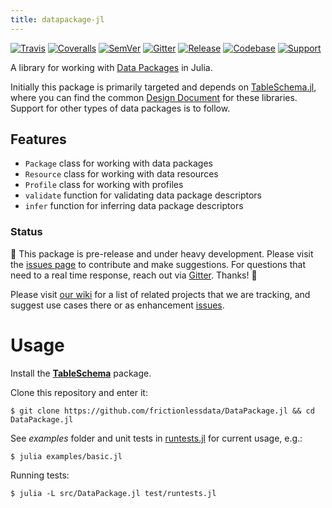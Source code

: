 ```yaml
---
title: datapackage-jl
---
```


[![Travis](https://travis-ci.org/frictionlessdata/DataPackage.jl.svg?branch=master)](https://travis-ci.org/frictionlessdata/DataPackage.jl)
[![Coveralls](http://img.shields.io/coveralls/frictionlessdata/DataPackage.jl.svg?branch=master)](https://coveralls.io/r/frictionlessdata/DataPackage.jl?branch=master)
[![SemVer](https://img.shields.io/badge/versions-SemVer-brightgreen.svg)](http://semver.org/)
[![Gitter](https://img.shields.io/gitter/room/frictionlessdata/chat.svg)](https://gitter.im/frictionlessdata/chat)
[![Release](http://pkg.julialang.org/badges/JSON_0.6.svg)](http://pkg.julialang.org/?pkg=datapackage&ver=0.6)
[![Codebase](https://img.shields.io/badge/codebase-github-brightgreen)](https://github.com/frictionlessdata/datapackage-jl)
[![Support](https://img.shields.io/badge/support-discord-brightgreen)](https://discordapp.com/invite/Sewv6av)

A library for working with [Data Packages](http://specs.frictionlessdata.io/data-package/) in Julia.

Initially this package is primarily targeted and depends on [TableSchema.jl](https://github.com/frictionlessdata/TableSchema.jl), where you can find the common [Design Document](https://github.com/loleg/TableSchema.jl/blob/master/DESIGN.md) for these libraries. Support for other types of data packages is to follow.

## Features

 - `Package` class for working with data packages
 - `Resource` class for working with data resources
 - `Profile` class for working with profiles
 - `validate` function for validating data package descriptors
 - `infer` function for inferring data package descriptors

### Status

:construction: This package is pre-release and under heavy development. Please visit the [issues page](https://github.com/frictionlessdata/DataPackage.jl/issues) to contribute and make suggestions. For questions that need to a real time response, reach out via [Gitter](https://gitter.im/frictionlessdata/chat). Thanks! :construction:

Please visit [our wiki](https://github.com/frictionlessdata/DataPackage.jl/wiki) for a list of related projects that we are tracking, and suggest use cases there or as enhancement [issues](https://github.com/frictionlessdata/DataPackage.jl/issues).

# Usage

Install the **[TableSchema](https://github.com/frictionlessdata/TableSchema.jl)** package.

Clone this repository and enter it:

`$ git clone https://github.com/frictionlessdata/DataPackage.jl && cd DataPackage.jl`

See *examples* folder and unit tests in [runtests.jl](test/runtests.jl) for current usage, e.g.:

`$ julia examples/basic.jl`

Running tests:

`$ julia -L src/DataPackage.jl test/runtests.jl`
